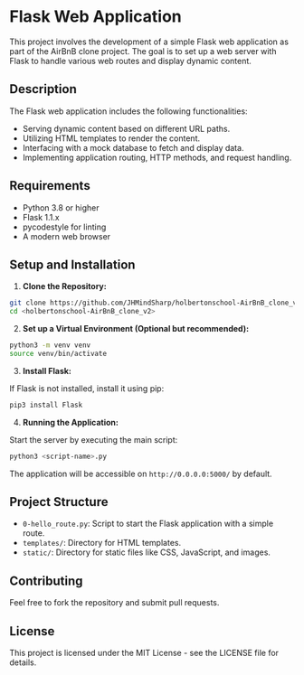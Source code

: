 
# Flask Web Application

This project involves the development of a simple Flask web application as part of the AirBnB clone project. The goal is to set up a web server with Flask to handle various web routes and display dynamic content.

## Description

The Flask web application includes the following functionalities:

- Serving dynamic content based on different URL paths.
- Utilizing HTML templates to render the content.
- Interfacing with a mock database to fetch and display data.
- Implementing application routing, HTTP methods, and request handling.

## Requirements

- Python 3.8 or higher
- Flask 1.1.x
- pycodestyle for linting
- A modern web browser

## Setup and Installation

1. **Clone the Repository:**

```bash
git clone https://github.com/JHMindSharp/holbertonschool-AirBnB_clone_v2.git
cd <holbertonschool-AirBnB_clone_v2>
```

2. **Set up a Virtual Environment (Optional but recommended):**

```bash
python3 -m venv venv
source venv/bin/activate
```

3. **Install Flask:**

If Flask is not installed, install it using pip:

```bash
pip3 install Flask
```

4. **Running the Application:**

Start the server by executing the main script:

```bash
python3 <script-name>.py
```

The application will be accessible on `http://0.0.0.0:5000/` by default.

## Project Structure

- `0-hello_route.py`: Script to start the Flask application with a simple route.
- `templates/`: Directory for HTML templates.
- `static/`: Directory for static files like CSS, JavaScript, and images.

## Contributing

Feel free to fork the repository and submit pull requests.

## License

This project is licensed under the MIT License - see the LICENSE file for details.
